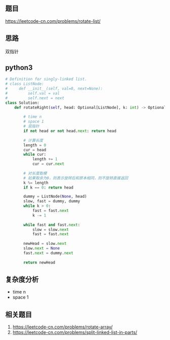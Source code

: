 ## 题目
https://leetcode-cn.com/problems/rotate-list/

## 思路
双指针

## python3
```python
# Definition for singly-linked list.
# class ListNode:
#     def __init__(self, val=0, next=None):
#         self.val = val
#         self.next = next
class Solution:
    def rotateRight(self, head: Optional[ListNode], k: int) -> Optional[ListNode]:
        
        # time n
        # space 1
        # 双指针
        if not head or not head.next: return head
        
        # 计算长度
        length = 0
        cur = head
        while cur:
            length += 1
            cur = cur.next
        
        # 对长度取模
        # 如果取余为0，则表示旋转后和原本相同，则不旋转直接返回
        k %= length
        if k == 0: return head

        dummy = ListNode(None, head)
        slow, fast = dummy, dummy
        while k > 0:
            fast = fast.next
            k -= 1
        
        while fast and fast.next:
            slow = slow.next
            fast = fast.next
        
        newHead = slow.next
        slow.next = None
        fast.next = dummy.next
        
        return newHead
```
## 复杂度分析
* time n
* space 1

## 相关题目
1. https://leetcode-cn.com/problems/rotate-array/
2. https://leetcode-cn.com/problems/split-linked-list-in-parts/
